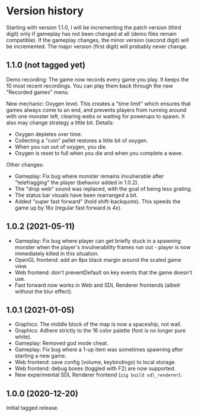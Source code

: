 # Version history

Starting with version 1.1.0, I will be incrementing the patch version (third
digit) only if gameplay has not been changed at all (demo files remain
compatible). If the gameplay changes, the minor version (second digit) will
be incremented. The major version (first digit) will probably never change.

## 1.1.0 (not tagged yet)

Demo recording: The game now records every game you play. It keeps the 10
most recent recordings. You can play them back through the new "Recorded
games" menu.

New mechanic: Oxygen level. This creates a "time limit" which ensures that
games always come to an end, and prevents players from running around with
one monster left, clearing webs or waiting for powerups to spawn. It also
may change strategy a little bit. Details:

* Oxygen depletes over time.
* Collecting a "coin" pellet restores a little bit of oxygen.
* When you run out of oxygen, you die.
* Oxygen is reset to full when you die and when you complete a wave.

Other changes:

* Gameplay: Fix bug where monster remains invulnerable after "telefragging"
  the player (behavior added in 1.0.2).
* The "drop web" sound was replaced, with the goal of being less grating.
* The status bar visuals have been rearranged a bit.
* Added "super fast forward" (hold shift-backquote). This speeds the game up
  by 16x (regular fast forward is 4x).

## 1.0.2 (2021-05-11)

* Gameplay: Fix bug where player can get briefly stuck in a spawning monster
  when the player's invulnerability frames run out - player is now
  immediately killed in this situation.
* OpenGL frontend: add an 8px black margin around the scaled game view.
* Web frontend: don't preventDefault on key events that the game doesn't use.
* Fast forward now works in Web and SDL Renderer frontends (albeit without
  the blur effect).

## 1.0.1 (2021-01-05)

* Graphics: The middle block of the map is now a spaceship, not wall.
* Graphics: Adhere strictly to the 16 color palette (font is no longer pure
  white).
* Gameplay: Removed god mode cheat.
* Gameplay: Fix bug where a 1-up item was sometimes spawning after starting a
  new game.
* Web frontend: save config (volume, keybindings) to local storage.
* Web frontend: debug boxes (toggled with F2) are now supported.
* New experimental SDL Renderer frontend (`zig build sdl_renderer`).

## 1.0.0 (2020-12-20)

Initial tagged release.
